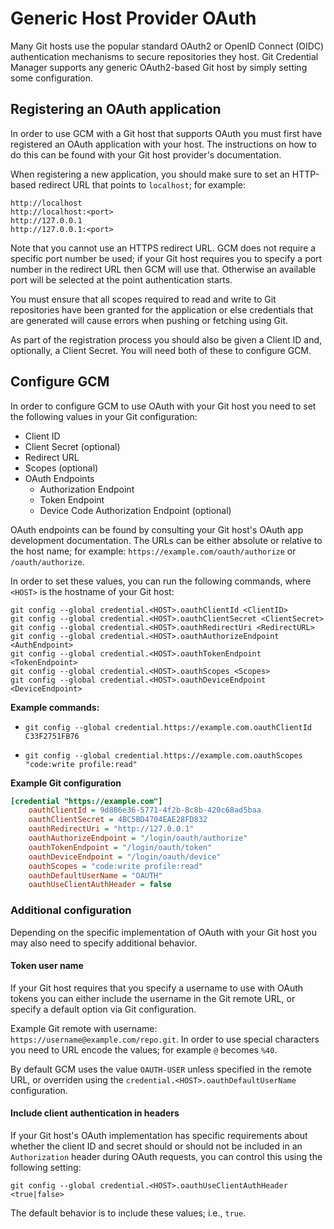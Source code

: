 # Generic Host Provider OAuth

Many Git hosts use the popular standard OAuth2 or OpenID Connect (OIDC)
authentication mechanisms to secure repositories they host.
Git Credential Manager supports any generic OAuth2-based Git host by simply
setting some configuration.

## Registering an OAuth application

In order to use GCM with a Git host that supports OAuth you must first have
registered an OAuth application with your host. The instructions on how to do
this can be found with your Git host provider's documentation.

When registering a new application, you should make sure to set an HTTP-based
redirect URL that points to `localhost`; for example:

```text
http://localhost
http://localhost:<port>
http://127.0.0.1
http://127.0.0.1:<port>
```

Note that you cannot use an HTTPS redirect URL. GCM does not require a specific
port number be used; if your Git host requires you to specify a port number in
the redirect URL then GCM will use that. Otherwise an available port will be
selected at the point authentication starts.

You must ensure that all scopes required to read and write to Git repositories
have been granted for the application or else credentials that are generated
will cause errors when pushing or fetching using Git.

As part of the registration process you should also be given a Client ID and,
optionally, a Client Secret. You will need both of these to configure GCM.

## Configure GCM

In order to configure GCM to use OAuth with your Git host you need to set the
following values in your Git configuration:

- Client ID
- Client Secret (optional)
- Redirect URL
- Scopes (optional)
- OAuth Endpoints
  - Authorization Endpoint
  - Token Endpoint
  - Device Code Authorization Endpoint (optional)

OAuth endpoints can be found by consulting your Git host's OAuth app development
documentation. The URLs can be either absolute or relative to the host name;
for example: `https://example.com/oauth/authorize` or `/oauth/authorize`.

In order to set these values, you can run the following commands, where `<HOST>`
is the hostname of your Git host:

```shell
git config --global credential.<HOST>.oauthClientId <ClientID>
git config --global credential.<HOST>.oauthClientSecret <ClientSecret>
git config --global credential.<HOST>.oauthRedirectUri <RedirectURL>
git config --global credential.<HOST>.oauthAuthorizeEndpoint <AuthEndpoint>
git config --global credential.<HOST>.oauthTokenEndpoint <TokenEndpoint>
git config --global credential.<HOST>.oauthScopes <Scopes>
git config --global credential.<HOST>.oauthDeviceEndpoint <DeviceEndpoint>
```

**Example commands:**

- `git config --global credential.https://example.com.oauthClientId C33F2751FB76`

- `git config --global credential.https://example.com.oauthScopes "code:write profile:read"`

**Example Git configuration**

```ini
[credential "https://example.com"]
    oauthClientId = 9d886e36-5771-4f2b-8c8b-420c68ad5baa
    oauthClientSecret = 4BC5BD4704EAE28FD832
    oauthRedirectUri = "http://127.0.0.1"
    oauthAuthorizeEndpoint = "/login/oauth/authorize"
    oauthTokenEndpoint = "/login/oauth/token"
    oauthDeviceEndpoint = "/login/oauth/device"
    oauthScopes = "code:write profile:read"
    oauthDefaultUserName = "OAUTH"
    oauthUseClientAuthHeader = false
```

### Additional configuration

Depending on the specific implementation of OAuth with your Git host you may
also need to specify additional behavior.

#### Token user name

If your Git host requires that you specify a username to use with OAuth tokens
you can either include the username in the Git remote URL, or specify a default
option via Git configuration.

Example Git remote with username: `https://username@example.com/repo.git`.
In order to use special characters you need to URL encode the values; for
example `@` becomes `%40`.

By default GCM uses the value `OAUTH-USER` unless specified in the remote URL,
or overriden using the `credential.<HOST>.oauthDefaultUserName` configuration.

#### Include client authentication in headers

If your Git host's OAuth implementation has specific requirements about whether
the client ID and secret should or should not be included in an `Authorization`
header during OAuth requests, you can control this using the following setting:

```shell
git config --global credential.<HOST>.oauthUseClientAuthHeader <true|false>
```

The default behavior is to include these values; i.e., `true`.
